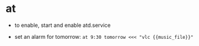 # at

- to enable, start and enable atd.service

- set an alarm for tomorrow:
`at 9:30 tomorrow <<< "vlc {{music_file}}"`
